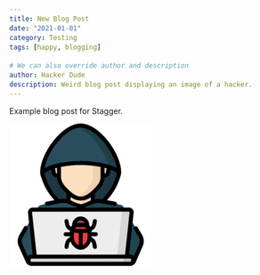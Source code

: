```yaml
---
title: New Blog Post
date: "2021-01-01"
category: Testing
tags: [happy, blogging]

# We can also override author and description
author: Hacker Dude
description: Weird blog post displaying an image of a hacker.
---
```


Example blog post for Stagger.

![hacker](hacker.png)
